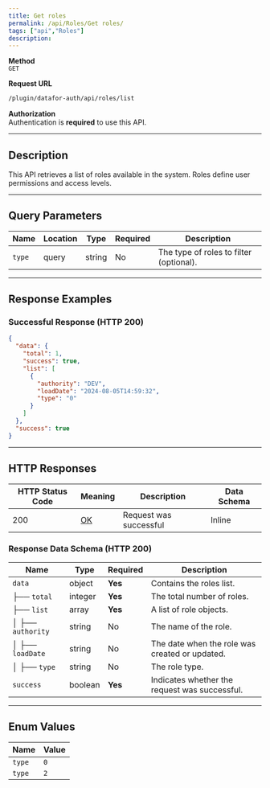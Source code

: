 ```yaml
---
title: Get roles
permalink: /api/Roles/Get roles/
tags: ["api","Roles"]
description: 
---
```


**Method**  
`GET`

**Request URL**
```html
/plugin/datafor-auth/api/roles/list
```

**Authorization**  
Authentication is **required** to use this API.

---

## **Description**
This API retrieves a list of roles available in the system. Roles define user permissions and access levels.

---

## **Query Parameters**

| Name  | Location | Type   | Required | Description |
|-------|----------|--------|----------|-------------|
| `type` | query   | string | No       | The type of roles to filter (optional). |

---

## **Response Examples**

### **Successful Response (HTTP 200)**
```json
{
  "data": {
    "total": 1,
    "success": true,
    "list": [
      {
        "authority": "DEV",
        "loadDate": "2024-08-05T14:59:32",
        "type": "0"
      }
    ]
  },
  "success": true
}
```

---

## **HTTP Responses**

| HTTP Status Code | Meaning                                                              | Description | Data Schema |
|------------------|----------------------------------------------------------------------|-------------|-------------|
| 200              | [OK](https://tools.ietf.org/html/rfc7231#section-6.3.1)              | Request was successful | Inline |

### **Response Data Schema (HTTP 200)**

| Name         | Type     | Required | Description |
|-------------|---------|----------|-------------|
| `data`      | object  | **Yes**  | Contains the roles list. |
| ├── `total` | integer | **Yes**  | The total number of roles. |
| ├── `list`  | array   | **Yes**  | A list of role objects. |
| │   ├── `authority`  | string  | No       | The name of the role. |
| │   ├── `loadDate`   | string  | No       | The date when the role was created or updated. |
| │   ├── `type`       | string  | No       | The role type. |
| `success`   | boolean | **Yes**  | Indicates whether the request was successful. |

---

## **Enum Values**

| Name  | Value |
|-------|-------|
| `type` | `0` |
| `type` | `2` |
